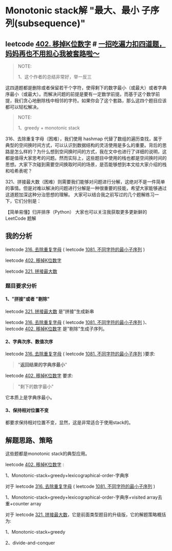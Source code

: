 # Monotonic stack解 "最大、最小 子序列(subsequence)"

## leetcode [402. 移掉K位数字](https://leetcode-cn.com/problems/remove-k-digits/) # [一招吃遍力扣四道题，妈妈再也不用担心我被套路啦～](https://leetcode-cn.com/problems/remove-k-digits/solution/yi-zhao-chi-bian-li-kou-si-dao-ti-ma-ma-zai-ye-b-5/)

> NOTE: 
>
> 1、这个作者的总结非常好，举一反三

这四道题都是删除或者保留若干个字符，使得剩下的数字最小（或最大）或者字典序最小（或最大）。而解决问题的前提是要有一定数学前提。而基于这个数学前提，我们贪心地删除栈中相邻的字符。如果你会了这个套路，那么这四个题目应该都可以轻松解决。

> NOTE: 
>
> 1、greedy + monotonic stack

316、去除重复字母（困难），我们使用 hashmap 代替了数组的遍历查找，属于典型的空间换时间方式，可以认识到数据结构的灵活使用是多么的重要。背后的思路是怎么样的？为什么想到空间换时间的方式，我在文中也进行了详细的说明，这都是值得大家思考的问题。然而实际上，这些题目中使用的栈也都是空间换时间的思想。大家下次碰到需要空间换取时间的场景，是否能够想到本文给大家介绍的栈和哈希表呢？

321、拼接最大数（困难）则需要我们能够对问题进行分解，这绝对不是一件简单的事情。但是对难以解决的问题进行分解是一种很重要的技能，希望大家能够通过这道题加深这种分治思想的理解。 大家可以结合我之前写过的几个题解练习一下，它们分别是：

【简单易懂】归并排序（Python）
大家也可以关注我获取更多更新鲜的 LeetCode 题解



## 我的分析

leetcode [316. 去除重复字母](https://leetcode-cn.com/problems/remove-duplicate-letters/) ( leetcode  [1081. 不同字符的最小子序列](https://leetcode-cn.com/problems/smallest-subsequence-of-distinct-characters/) )

leetcode [402. 移掉K位数字](https://leetcode-cn.com/problems/remove-k-digits/)

leetcode [321. 拼接最大数](https://leetcode-cn.com/problems/create-maximum-number/)



### 题目要求分析

#### 1、"拼接"或者 "剔除"

leetcode [321. 拼接最大数](https://leetcode-cn.com/problems/create-maximum-number/) 是"拼接"生成新串

leetcode [316. 去除重复字母](https://leetcode-cn.com/problems/remove-duplicate-letters/) ( leetcode  [1081. 不同字符的最小子序列](https://leetcode-cn.com/problems/smallest-subsequence-of-distinct-characters/) )、leetcode [402. 移掉K位数字](https://leetcode-cn.com/problems/remove-k-digits/) 是"剔除"生成子序列。

#### 2、字典次序、数值次序

leetcode [316. 去除重复字母](https://leetcode-cn.com/problems/remove-duplicate-letters/) ( leetcode  [1081. 不同字符的最小子序列](https://leetcode-cn.com/problems/smallest-subsequence-of-distinct-characters/) )要求:

> "**返回结果的字典序最小**" 

leetcode [402. 移掉K位数字](https://leetcode-cn.com/problems/remove-k-digits/) 要求:

> "剩下的数字最小"

它本质上是字典序最小。



#### 3、保持相对位置不变

都要求保持相对位置不变，显然，这是非常适合于使用stack的。



## 解题思路、策略

这些题都是monotonic stack的典型应用。

leetcode [402. 移掉K位数字](https://leetcode-cn.com/problems/remove-k-digits/) : 

1、Monotonic-stack+greedy+lexicographical-order-字典序

对于 leetcode [316. 去除重复字母](https://leetcode-cn.com/problems/remove-duplicate-letters/) ( leetcode  [1081. 不同字符的最小子序列](https://leetcode-cn.com/problems/smallest-subsequence-of-distinct-characters/) )

1、Monotonic-stack+greedy+lexicographical-order-字典序+visited array去重+counter array

对于 leetcode [321. 拼接最大数](https://leetcode-cn.com/problems/create-maximum-number/)，它是前面类型题目的升级版，它的解题策略概括为:

1、Monotonic-stack+greedy

2、divide-and-conquer